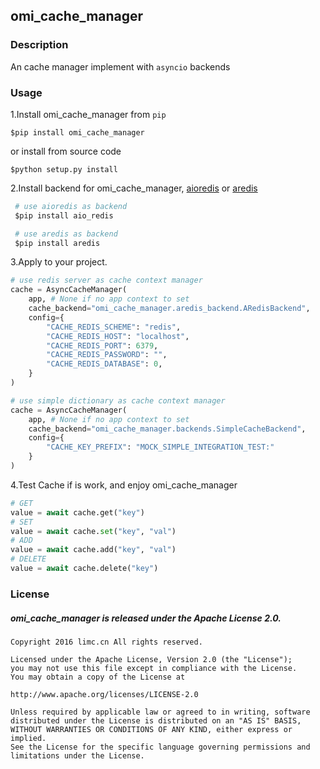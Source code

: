 ## omi_cache_manager

### Description 
An cache manager implement with `asyncio` backends

### Usage
1.Install omi_cache_manager from `pip`

```shell script
$pip install omi_cache_manager
```
or install from source code
```shell script
$python setup.py install
```
 
2.Install backend for omi_cache_manager, [aioredis](https://github.com/aio-libs/aioredis/) or [aredis](https://github.com/NoneGG/aredis)

```python
 # use aioredis as backend
 $pip install aio_redis
```

```python
 # use aredis as backend
 $pip install aredis
```  
3.Apply to your project.

```python
# use redis server as cache context manager
cache = AsyncCacheManager(
    app, # None if no app context to set
    cache_backend="omi_cache_manager.aredis_backend.ARedisBackend",
    config={
        "CACHE_REDIS_SCHEME": "redis",
        "CACHE_REDIS_HOST": "localhost",
        "CACHE_REDIS_PORT": 6379,
        "CACHE_REDIS_PASSWORD": "",
        "CACHE_REDIS_DATABASE": 0,
    }
)
```
```python
# use simple dictionary as cache context manager
cache = AsyncCacheManager(
    app, # None if no app context to set
    cache_backend="omi_cache_manager.backends.SimpleCacheBackend",
    config={
        "CACHE_KEY_PREFIX": "MOCK_SIMPLE_INTEGRATION_TEST:"
    }
)
```

4.Test Cache if is work, and enjoy omi_cache_manager
```python
# GET
value = await cache.get("key")
# SET
value = await cache.set("key", "val")
# ADD
value = await cache.add("key", "val")
# DELETE
value = await cache.delete("key")

```

### License

##### omi_cache_manager is released under the Apache License 2.0.

    Copyright 2016 limc.cn All rights reserved.
    
    Licensed under the Apache License, Version 2.0 (the "License");
    you may not use this file except in compliance with the License.
    You may obtain a copy of the License at
    
    http://www.apache.org/licenses/LICENSE-2.0
    
    Unless required by applicable law or agreed to in writing, software
    distributed under the License is distributed on an "AS IS" BASIS,
    WITHOUT WARRANTIES OR CONDITIONS OF ANY KIND, either express or implied.
    See the License for the specific language governing permissions and
    limitations under the License.